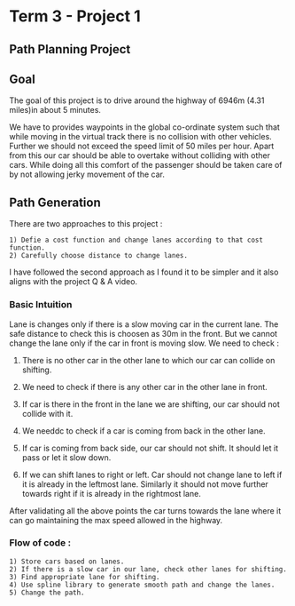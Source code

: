 
# Term 3 - Project 1
## Path Planning Project

## Goal

The goal of this project is to drive around the highway of 6946m (4.31 miles)in about 5 minutes.

We have to provides waypoints in the global co-ordinate system such that while moving in the virtual track there is no collision with other vehicles. Further we should not exceed the speed limit of 50 miles per hour. Apart from this our car should be able to overtake without colliding with other cars. While doing all this comfort of the passenger should be taken care of by not allowing jerky movement of the car.

## Path Generation
There are two approaches to this project :

    1) Defie a cost function and change lanes according to that cost function. 
    2) Carefully choose distance to change lanes.
I have followed the second approach as I found it to be simpler and it also aligns with the project Q & A video.

### Basic Intuition
Lane is changes only if there is a slow moving car in the current lane. The safe distance to check this is choosen as 30m in the front. But we cannot change the lane only if the car in front is moving slow. We need to check :

1) There is no other car in the other lane to which our car can collide on shifting.

2) We need to check if there is any other car in the other lane in front.

3) If car is there in the front in the lane we are shifting, our car should not collide with it.

4) We needdc to check if a car is coming from back in the other lane.

5) If car is coming from back side, our car should not shift. It should let it pass or let it slow down.

6) If we can shift lanes to right or left.  Car should not change lane to left if it is already in the leftmost lane. Similarly it should not move further towards right if it is already in the rightmost lane.

After validating all the above points the car turns towards the lane where it can go maintaining the max speed allowed in the highway.

### Flow of code :
    1) Store cars based on lanes.
    2) If there is a slow car in our lane, check other lanes for shifting.
    3) Find appropriate lane for shifting.
    4) Use spline library to generate smooth path and change the lanes.
    5) Change the path.
